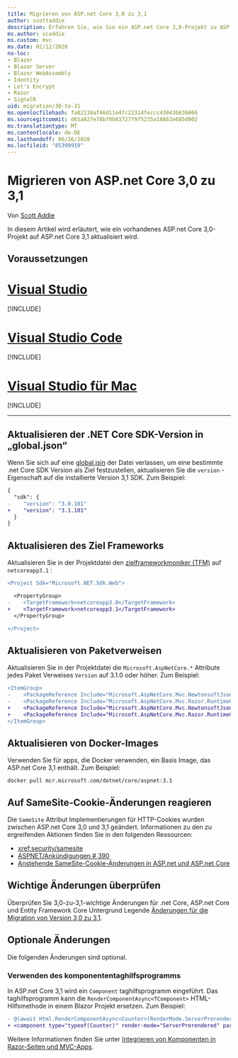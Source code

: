 ```yaml
---
title: Migrieren von ASP.net Core 3,0 zu 3,1
author: scottaddie
description: Erfahren Sie, wie Sie ein ASP.net Core 3,0-Projekt zu ASP.net Core 3,1 migrieren.
ms.author: scaddie
ms.custom: mvc
ms.date: 02/12/2020
no-loc:
- Blazor
- Blazor Server
- Blazor WebAssembly
- Identity
- Let's Encrypt
- Razor
- SignalR
uid: migration/30-to-31
ms.openlocfilehash: fa82138af46d11e47c22314feccc43043b636066
ms.sourcegitcommit: d65a027e78bf0b83727f975235a18863e685d902
ms.translationtype: MT
ms.contentlocale: de-DE
ms.lasthandoff: 06/26/2020
ms.locfileid: "85399919"
---
```

# <a name="migrate-from-aspnet-core-30-to-31"></a>Migrieren von ASP.net Core 3,0 zu 3,1

Von [Scott Addie](https://github.com/scottaddie)

In diesem Artikel wird erläutert, wie ein vorhandenes ASP.net Core 3,0-Projekt auf ASP.net Core 3,1 aktualisiert wird.

## <a name="prerequisites"></a>Voraussetzungen

# <a name="visual-studio"></a>[Visual Studio](#tab/visual-studio)

[!INCLUDE[](~/includes/net-core-prereqs-vs-3.1.md)]

# <a name="visual-studio-code"></a>[Visual Studio Code](#tab/visual-studio-code)

[!INCLUDE[](~/includes/net-core-prereqs-vsc-3.1.md)]

# <a name="visual-studio-for-mac"></a>[Visual Studio für Mac](#tab/visual-studio-mac)

[!INCLUDE[](~/includes/net-core-prereqs-mac-3.1.md)]

---

## <a name="update-net-core-sdk-version-in-globaljson"></a>Aktualisieren der .NET Core SDK-Version in „global.json“

Wenn Sie sich auf eine [global.jsin](/dotnet/core/tools/global-json) der Datei verlassen, um eine bestimmte .net Core SDK Version als Ziel festzustellen, aktualisieren Sie die `version` -Eigenschaft auf die installierte Version 3,1 SDK. Zum Beispiel:

```diff
{
  "sdk": {
-    "version": "3.0.101"
+    "version": "3.1.101"
  }
}
```

## <a name="update-the-target-framework"></a>Aktualisieren des Ziel Frameworks

Aktualisieren Sie in der Projektdatei den [zielframeworkmoniker (TFM)](/dotnet/standard/frameworks) auf `netcoreapp3.1` :

```diff
<Project Sdk="Microsoft.NET.Sdk.Web">

  <PropertyGroup>
-    <TargetFramework>netcoreapp3.0</TargetFramework>
+    <TargetFramework>netcoreapp3.1</TargetFramework>
  </PropertyGroup>

</Project>
```

## <a name="update-package-references"></a>Aktualisieren von Paketverweisen

Aktualisieren Sie in der Projektdatei die `Microsoft.AspNetCore.*` Attribute jedes Paket Verweises `Version` auf 3.1.0 oder höher. Zum Beispiel:

```diff
<ItemGroup>
-    <PackageReference Include="Microsoft.AspNetCore.Mvc.NewtonsoftJson" Version="3.0.0" />
-    <PackageReference Include="Microsoft.AspNetCore.Mvc.Razor.RuntimeCompilation" Version="3.0.0" Condition="'$(Configuration)' == 'Debug'" />
+    <PackageReference Include="Microsoft.AspNetCore.Mvc.NewtonsoftJson" Version="3.1.1" />
+    <PackageReference Include="Microsoft.AspNetCore.Mvc.Razor.RuntimeCompilation" Version="3.1.1" Condition="'$(Configuration)' == 'Debug'" />
</ItemGroup>
```

## <a name="update-docker-images"></a>Aktualisieren von Docker-Images

Verwenden Sie für apps, die Docker verwenden, ein Basis Image, das ASP.net Core 3,1 enthält. Zum Beispiel:

```console
docker pull mcr.microsoft.com/dotnet/core/aspnet:3.1
```

## <a name="react-to-samesite-cookie-changes"></a>Auf SameSite-Cookie-Änderungen reagieren

Die `SameSite` Attribut Implementierungen für HTTP-Cookies wurden zwischen ASP.net Core 3,0 und 3,1 geändert. Informationen zu den zu ergreifenden Aktionen finden Sie in den folgenden Ressourcen:

* <xref:security/samesite>
* [ASPNET/Ankündigungen # 390](https://github.com/aspnet/Announcements/issues/390)
* [Anstehende SameSite-Cookie-Änderungen in ASP.net und ASP.net Core](https://devblogs.microsoft.com/aspnet/upcoming-samesite-cookie-changes-in-asp-net-and-asp-net-core/)

## <a name="review-breaking-changes"></a>Wichtige Änderungen überprüfen

Überprüfen Sie 3,0-zu-3,1-wichtige Änderungen für .net Core, ASP.net Core und Entity Framework Core Untergrund Legende [Änderungen für die Migration von Version 3,0 zu 3,1](/dotnet/core/compatibility/3.0-3.1).

## <a name="optional-changes"></a>Optionale Änderungen

Die folgenden Änderungen sind optional.

### <a name="use-the-component-tag-helper"></a>Verwenden des komponententaghilfsprogramms

In ASP.net Core 3,1 wird ein `Component` taghilfsprogramm eingeführt. Das taghilfsprogramm kann die `RenderComponentAsync<TComponent>` HTML-Hilfsmethode in einem Blazor Projekt ersetzen. Zum Beispiel:

```diff
- @(await Html.RenderComponentAsync<Counter>(RenderMode.ServerPrerendered, new { IncrementAmount = 10 }))
+ <component type="typeof(Counter)" render-mode="ServerPrerendered" param-IncrementAmount="10" />
```

Weitere Informationen finden Sie unter [Integrieren von Komponenten in Razor-Seiten und MVC-Apps](/aspnet/core/blazor/components/integrate-components-into-razor-pages-and-mvc-apps?view=aspnetcore-3.1).
